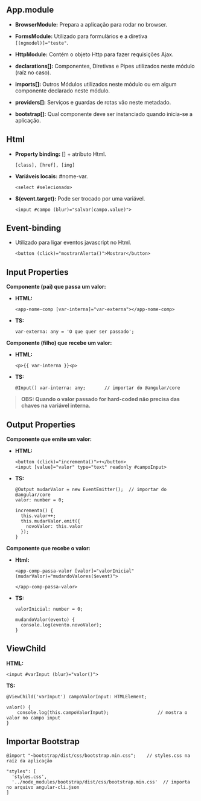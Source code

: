 ## App.module

* **BrowserModule:** Prepara a aplicação para rodar no browser.
* **FormsModule:** Utilizado para formulários e a diretiva `[(ngmodel)]="teste"`.
* **HttpModule:** Contém o objeto Http para fazer requisições Ajax.

* **declarations[]:** Componentes, Diretivas e Pipes utilizados neste módulo (raíz no caso).
* **imports[]:** Outros Módulos utilizados neste módulo ou em algum componente declarado neste módulo.
* **providers[]:** Serviços e guardas de rotas vão neste metadado.
* **bootstrap[]:** Qual componente deve ser instanciado quando inicia-se a aplicação.

## Html

* **Property binding:** [] + atributo Html. 

      [class], [href], [img]

* **Variáveis locais:** #nome-var.

      <select #selecionado>
       
* **$(event.target):** Pode ser trocado por uma variável.

      <input #campo (blur)="salvar(campo.value)">

## Event-binding

* Utilizado para ligar eventos javascript no Html. 

      <button (click)="mostrarAlerta()">Mostrar</button>

## Input Properties

**Componente (pai) que passa um valor:**

* **HTML:** 

      <app-nome-comp [var-interna]="var-externa"></app-nome-comp>
      
* **TS:** 

      var-externa: any = 'O que quer ser passado';

**Componente (filho) que recebe um valor:**

* **HTML:**
      
      <p>{{ var-interna }}<p>
      
* **TS:** 

      @Input() var-interna: any;       // importar do @angular/core

> **OBS: Quando o valor passado for hard-coded não precisa das chaves na variável interna.**

## Output Properties

**Componente que emite um valor:**

* **HTML:**

      <button (click)="incrementa()">+</button>
      <input [value]="valor" type="text" readonly #campoInput>

* **TS:** 

      @Output mudarValor = new EventEmitter();	// importar do @angular/core
      valor: number = 0;

      incrementa() {
        this.valor++;
        this.mudarValor.emit({
          novoValor: this.valor
        });
      }
      
**Componente que recebe o valor:**

* **Html:**

      <app-comp-passa-valor [valor]="valorInicial" (mudarValor)="mudandoValores($event)">
        
      </app-comp-passa-valor>
      
* **TS:**

      valorInicial: number = 0;
      
      mudandoValor(evento) {
        console.log(evento.novoValor);
      }

## ViewChild

**HTML:** 

    <input #varInput (blur)="valor()">

**TS:** 

    @ViewChild('varInput') campoValorInput: HTMLElement;

    valor() {
        console.log(this.campoValorInput);          		// mostra o valor no campo input
    }

## Importar Bootstrap

    @import "~bootstrap/dist/css/bootstrap.min.css";    // styles.css na raíz da aplicação
    
    "styles": [
      'styles.css', 
      '../node_modules/bootstrap/dist/css/bootstrap.min.css'  // importa no arquivo angular-cli.json
    ]      
